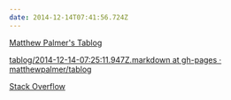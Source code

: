 ```yaml
---
date: 2014-12-14T07:41:56.724Z
---
```

[Matthew Palmer's Tablog](http://matthewpalmer.net/tablog/)

[tablog/2014-12-14-07:25:11.947Z.markdown at gh-pages · matthewpalmer/tablog](https://github.com/matthewpalmer/tablog/blob/gh-pages/_posts/2014-12-14-07:25:11.947Z.markdown)

[Stack Overflow](http://stackoverflow.com/)

